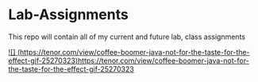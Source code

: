 # Lab-Assignments
This repo will contain all of my current and future lab, class assignments

[![] (https://tenor.com/view/coffee-boomer-java-not-for-the-taste-for-the-effect-gif-25270323)](https://tenor.com/view/coffee-boomer-java-not-for-the-taste-for-the-effect-gif-25270323)https://tenor.com/view/coffee-boomer-java-not-for-the-taste-for-the-effect-gif-25270323
